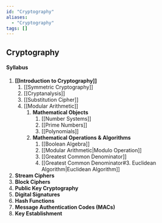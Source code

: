 ```yaml
---
id: "Cryptography"
aliases:
  - "Cryptography"
tags: []
---
```

## Cryptography

#### Syllabus
1. **[[Introduction to Cryptography]]**
    1. [[Symmetric Cryptography]]
    2. [[Cryptanalysis]]
    3. [[Substitution Cipher]]
    4. [[Modular Arithmetic]]
        1. **Mathematical Objects**
            1. [[Number Systems]]
            2. [[Prime Numbers]]
            3. [[Polynomials]]
        2. **Mathematical Operations & Algorithms**
            1. [[Boolean Algebra]]
            2. [[Modular Arithmetic|Modulo Operation]]
            3. [[Greatest Common Denominator]]
            4. [[Greatest Common Denominator#3. Euclidean Algorithm|Euclidean Algorithm]]
1. **Stream Ciphers**
2. **Block Ciphers**
3. **Public Key Cryptography**
4. **Digital Signatures**
5. **Hash Functions**
6. **Message Authentication Codes (MACs)**
7. **Key Establishment**
